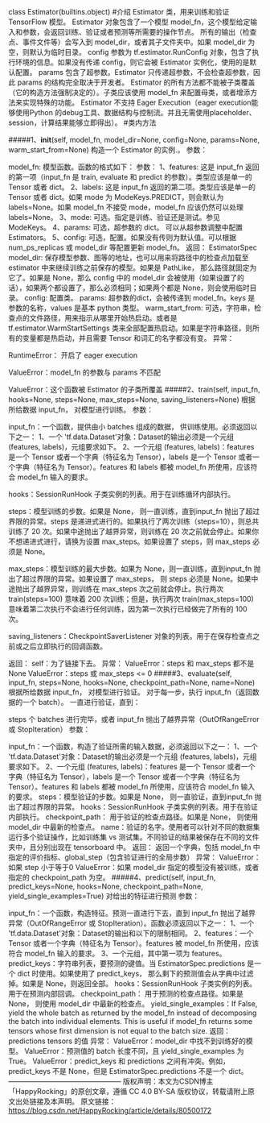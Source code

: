 class Estimator(builtins.object)
#介绍
Estimator 类，用来训练和验证 TensorFlow 模型。
Estimator 对象包含了一个模型 model_fn，这个模型给定输入和参数，会返回训练、验证或者预测等所需要的操作节点。
所有的输出（检查点、事件文件等）会写入到 model_dir，或者其子文件夹中。如果 model_dir 为空，则默认为临时目录。
config 参数为 tf.estimator.RunConfig 对象，包含了执行环境的信息。如果没有传递 config，则它会被 Estimator 实例化，使用的是默认配置。
params 包含了超参数。Estimator 只传递超参数，不会检查超参数，因此 params 的结构完全取决于开发者。
Estimator 的所有方法都不能被子类覆盖（它的构造方法强制决定的）。子类应该使用 model_fn 来配置母类，或者增添方法来实现特殊的功能。
Estimator 不支持 Eager Execution（eager execution能够使用Python 的debug工具、数据结构与控制流。并且无需使用placeholder、session，计算结果能够立即得出）。
#类内方法

#####1、__init__(self, model_fn, model_dir=None, config=None, params=None, warm_start_from=None)
构造一个 Estimator 的实例.。
参数：

model_fn: 模型函数。函数的格式如下：
参数：
1、features: 这是 input_fn 返回的第一项（input_fn 是 train, evaluate 和 predict 的参数）。类型应该是单一的 Tensor 或者 dict。
2、labels: 这是 input_fn 返回的第二项。类型应该是单一的 Tensor 或者 dict。如果 mode 为 ModeKeys.PREDICT，则会默认为 labels=None。如果 model_fn 不接受 mode，model_fn 应该仍然可以处理 labels=None。
3、mode: 可选。指定是训练、验证还是测试。参见 ModeKeys。
4、params: 可选，超参数的 dict。 可以从超参数调整中配置 Estimators。
5、config: 可选，配置。如果没有传则为默认值。可以根据 num_ps_replicas 或 model_dir 等配置更新 model_fn。
返回：
EstimatorSpec
model_dir: 保存模型参数、图等的地址，也可以用来将路径中的检查点加载至 estimator 中来继续训练之前保存的模型。如果是 PathLike， 那么路径就固定为它了。如果是 None，那么 config 中的 model_dir 会被使用（如果设置了的话），如果两个都设置了，那么必须相同；如果两个都是 None，则会使用临时目录。
config: 配置类。
params: 超参数的dict，会被传递到 model_fn。keys 是参数的名称，values 是基本 python 类型。
warm_start_from: 可选，字符串，检查点的文件路径，用来指示从哪里开始热启动。或者是 tf.estimator.WarmStartSettings 类来全部配置热启动。如果是字符串路径，则所有的变量都是热启动，并且需要 Tensor 和词汇的名字都没有变。
异常：

RuntimeError： 开启了 eager execution

ValueError：model_fn 的参数与 params 不匹配

ValueError：这个函数被 Estimator 的子类所覆盖
#####2、train(self, input_fn, hooks=None, steps=None, max_steps=None, saving_listeners=None)
根据所给数据 input_fn， 对模型进行训练。
参数：

input_fn：一个函数，提供由小 batches 组成的数据， 供训练使用。必须返回以下之一：
1、一个 'tf.data.Dataset'对象：Dataset的输出必须是一个元组 (features, labels)，元组要求如下。
2、一个元组 (features, labels)：features 是一个 Tensor 或者一个字典（特征名为 Tensor），labels 是一个 Tensor 或者一个字典（特征名为 Tensor）。features 和 labels 都被 model_fn 所使用，应该符合 model_fn 输入的要求。

hooks：SessionRunHook 子类实例的列表。用于在训练循环内部执行。

steps：模型训练的步数。如果是 None， 则一直训练，直到input_fn 抛出了超过界限的异常。steps 是递进式进行的。如果执行了两次训练（steps=10），则总共训练了 20 次。如果中途抛出了越界异常，则训练在 20 次之前就会停止。如果你不想递进式进行，请换为设置 max_steps。如果设置了 steps，则 max_steps 必须是 None。

max_steps：模型训练的最大步数。如果为 None，则一直训练，直到input_fn 抛出了超过界限的异常。如果设置了 max_steps， 则 steps 必须是 None。如果中途抛出了越界异常，则训练在 max_steps 次之前就会停止。执行两次 train(steps=100) 意味着 200 次训练；但是，执行两次 train(max_steps=100) 意味着第二次执行不会进行任何训练，因为第一次执行已经做完了所有的 100 次。

saving_listeners：CheckpointSaverListener 对象的列表。用于在保存检查点之前或之后立即执行的回调函数。

返回：
self：为了链接下去。
异常：
ValueError：steps 和 max_steps 都不是 None
ValueError：steps 或 max_steps <= 0
#####3、evaluate(self, input_fn, steps=None, hooks=None, checkpoint_path=None, name=None)
根据所给数据 input_fn， 对模型进行验证。
对于每一步，执行 input_fn（返回数据的一个 batch）。
一直进行验证，直到：

steps 个 batches 进行完毕，或者
input_fn 抛出了越界异常（OutOfRangeError 或 StopIteration）
参数：

input_fn：一个函数，构造了验证所需的输入数据，必须返回以下之一：
1、一个 'tf.data.Dataset'对象：Dataset的输出必须是一个元组 (features, labels)，元组要求如下。
2、一个元组 (features, labels)：features 是一个 Tensor 或者一个字典（特征名为 Tensor），labels 是一个 Tensor 或者一个字典（特征名为 Tensor）。features 和 labels 都被 model_fn 所使用，应该符合 model_fn 输入的要求。
steps：模型验证的步数。如果是 None， 则一直验证，直到input_fn 抛出了超过界限的异常。
hooks：SessionRunHook 子类实例的列表。用于在验证内部执行。
checkpoint_path： 用于验证的检查点路径。如果是 None， 则使用 model_dir 中最新的检查点。
name：验证的名字。使用者可以针对不同的数据集运行多个验证操作，比如训练集 vs 测试集。不同验证的结果被保存在不同的文件夹中，且分别出现在 tensorboard 中。
返回：
返回一个字典，包括 model_fn 中指定的评价指标、global_step（包含验证进行的全局步数）
异常：
ValueError：如果 step 小于等于0
ValueError：如果 model_dir 指定的模型没有被训练，或者指定的 checkpoint_path 为空。
#####4、predict(self, input_fn, predict_keys=None, hooks=None, checkpoint_path=None, yield_single_examples=True)
对给出的特征进行预测
参数：

input_fn：一个函数，构造特征。预测一直进行下去，直到 input_fn 抛出了越界异常（OutOfRangeError 或 StopIteration）。函数必须返回以下之一：
1、一个 'tf.data.Dataset'对象：Dataset的输出和以下的限制相同。
2、features：一个 Tensor 或者一个字典（特征名为 Tensor）。features 被 model_fn 所使用，应该符合 model_fn 输入的要求。
3、一个元组，其中第一项为 features。
predict_keys：字符串列表，要预测的键值。当 EstimatorSpec.predictions 是一个 dict 时使用。如果使用了 predict_keys， 那么剩下的预测值会从字典中过滤掉。如果是 None，则返回全部。
hooks：SessionRunHook 子类实例的列表。用于在预测内部回调。
checkpoint_path： 用于预测的检查点路径。如果是 None， 则使用 model_dir 中最新的检查点。
yield_single_examples：If False, yield the whole batch as returned by the model_fn instead of decomposing the batch into individual elements. This is useful if model_fn returns some tensors whose first dimension is not equal to the batch size.
返回：
predictions tensors 的值
异常：
ValueError：model_dir 中找不到训练好的模型。
ValueError：预测值的 batch 长度不同，且 yield_single_examples 为 True。
ValueError：predict_keys 和 predictions 之间有冲突。例如，predict_keys 不是 None，但是 EstimatorSpec.predictions 不是一个 dict。
————————————————
版权声明：本文为CSDN博主「HappyRocking」的原创文章，遵循 CC 4.0 BY-SA 版权协议，转载请附上原文出处链接及本声明。
原文链接：https://blog.csdn.net/HappyRocking/article/details/80500172